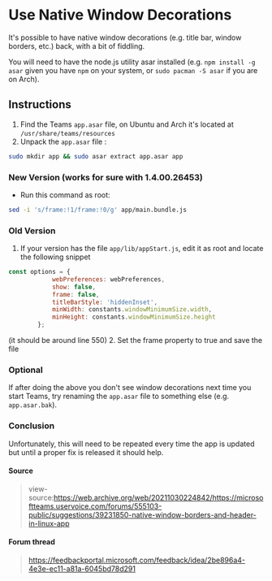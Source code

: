# Use Native Window Decorations

It's possible to have native window decorations (e.g. title bar, window borders, etc.) back, with a bit of fiddling.

You will need to have the node.js utility asar installed (e.g. `npm install -g asar` given you have `npm` on your system, or `sudo pacman -S asar` if you are on Arch).

## Instructions

1. Find the Teams `app.asar` file, on Ubuntu and Arch it's located at `/usr/share/teams/resources`
2. Unpack the `app.asar` file :
``` sh
sudo mkdir app && sudo asar extract app.asar app
```

### New Version (works for sure with 1.4.00.26453)
- Run this command as root:
``` sh
sed -i 's/frame:!1/frame:!0/g' app/main.bundle.js
```

### Old Version
1. If your version has the file `app/lib/appStart.js`, edit it as root and locate the following snippet
``` js
const options = {
            webPreferences: webPreferences,
            show: false,
            frame: false,
            titleBarStyle: 'hiddenInset',
            minWidth: constants.windowMinimumSize.width,
            minHeight: constants.windowMinimumSize.height
        };
```
(it should be around line 550)
2. Set the frame property to true and save the file

### Optional
If after doing the above you don't see window decorations next time you start Teams, try renaming the `app.asar` file to something else (e.g. `app.asar.bak`).

### Conclusion
Unfortunately, this will need to be repeated every time the app is updated but until a proper fix is released it should help.

#### Source
> view-source:https://web.archive.org/web/20211030224842/https://microsoftteams.uservoice.com/forums/555103-public/suggestions/39231850-native-window-borders-and-header-in-linux-app
#### Forum thread
> https://feedbackportal.microsoft.com/feedback/idea/2be896a4-4e3e-ec11-a81a-6045bd78d291
